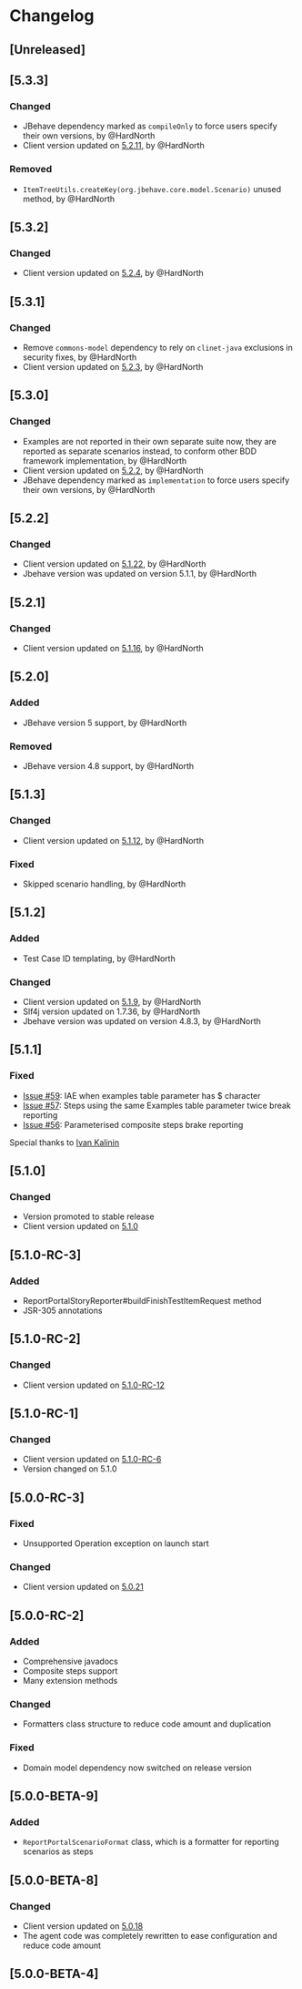 # Changelog

## [Unreleased]

## [5.3.3]
### Changed
- JBehave dependency marked as `compileOnly` to force users specify their own versions, by @HardNorth
- Client version updated on [5.2.11](https://github.com/reportportal/client-java/releases/tag/5.2.11), by @HardNorth
### Removed
- `ItemTreeUtils.createKey(org.jbehave.core.model.Scenario)` unused method, by @HardNorth

## [5.3.2]
### Changed
- Client version updated on [5.2.4](https://github.com/reportportal/client-java/releases/tag/5.2.4), by @HardNorth

## [5.3.1]
### Changed
- Remove `commons-model` dependency to rely on `clinet-java` exclusions in security fixes, by @HardNorth
- Client version updated on [5.2.3](https://github.com/reportportal/client-java/releases/tag/5.2.3), by @HardNorth

## [5.3.0]
### Changed
- Examples are not reported in their own separate suite now, they are reported as separate scenarios instead, to conform other BDD framework implementation, by @HardNorth
- Client version updated on [5.2.2](https://github.com/reportportal/client-java/releases/tag/5.2.2), by @HardNorth
- JBehave dependency marked as `implementation` to force users specify their own versions, by @HardNorth

## [5.2.2]
### Changed
- Client version updated on [5.1.22](https://github.com/reportportal/client-java/releases/tag/5.1.22), by @HardNorth
- Jbehave version was updated on version 5.1.1, by @HardNorth

## [5.2.1]
### Changed
- Client version updated on [5.1.16](https://github.com/reportportal/client-java/releases/tag/5.1.16), by @HardNorth

## [5.2.0]
### Added
- JBehave version 5 support, by @HardNorth
### Removed
- JBehave version 4.8 support, by @HardNorth

## [5.1.3]
### Changed
- Client version updated on [5.1.12](https://github.com/reportportal/client-java/releases/tag/5.1.12), by @HardNorth
### Fixed
- Skipped scenario handling, by @HardNorth

## [5.1.2]
### Added
- Test Case ID templating, by @HardNorth
### Changed
- Client version updated on [5.1.9](https://github.com/reportportal/client-java/releases/tag/5.1.9), by @HardNorth
- Slf4j version updated on 1.7.36, by @HardNorth
- Jbehave version was updated on version 4.8.3, by @HardNorth

## [5.1.1]
### Fixed
- [Issue #59](https://github.com/reportportal/agent-java-jbehave/issues/59): IAE when examples table parameter has $ character
- [Issue #57](https://github.com/reportportal/agent-java-jbehave/issues/57): Steps using the same Examples table parameter twice break reporting
- [Issue #56](https://github.com/reportportal/agent-java-jbehave/issues/56): Parameterised composite steps brake reporting

Special thanks to [Ivan Kalinin](https://github.com/ikalinin1)

## [5.1.0]
### Changed
- Version promoted to stable release
- Client version updated on [5.1.0](https://github.com/reportportal/client-java/releases/tag/5.1.0)

## [5.1.0-RC-3]
### Added
- ReportPortalStoryReporter#buildFinishTestItemRequest method
- JSR-305 annotations

## [5.1.0-RC-2]
### Changed
- Client version updated on [5.1.0-RC-12](https://github.com/reportportal/client-java/releases/tag/5.1.0-RC-12)

## [5.1.0-RC-1]
### Changed
- Client version updated on [5.1.0-RC-6](https://github.com/reportportal/client-java/releases/tag/5.1.0-RC-6)
- Version changed on 5.1.0

## [5.0.0-RC-3]
### Fixed
- Unsupported Operation exception on launch start
### Changed
- Client version updated on [5.0.21](https://github.com/reportportal/client-java/releases/tag/5.0.21)

## [5.0.0-RC-2]
### Added
- Comprehensive javadocs
- Composite steps support
- Many extension methods
### Changed
- Formatters class structure to reduce code amount and duplication
### Fixed
- Domain model dependency now switched on release version

## [5.0.0-BETA-9]
### Added
- `ReportPortalScenarioFormat` class, which is a formatter for reporting scenarios as steps

## [5.0.0-BETA-8]
### Changed
- Client version updated on [5.0.18](https://github.com/reportportal/client-java/releases/tag/5.0.18)
- The agent code was completely rewritten to ease configuration and reduce code amount 

## [5.0.0-BETA-4]
